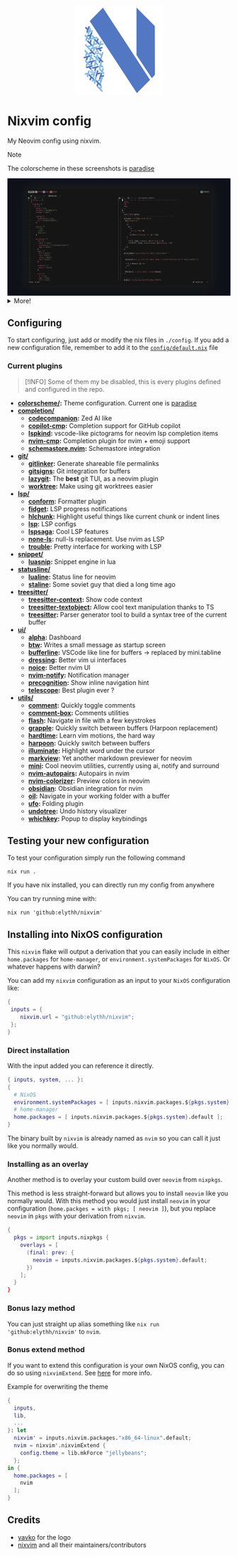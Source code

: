<div align="center">
    <img src="assets/neovim-flake-logo-work.svg" alt="neovim-flake Logo"  width="200">
</div>

# Nixvim config

My Neovim config using nixvim.

> [!NOTE]  
> The colorscheme in these screenshots is [paradise](https://github.com/paradise-theme/paradise)

<img src="assets/1.png" alt="nvim">

<details>
    <summary>More!</summary>
    <img src="assets/4.png" alt="nvim">
    <img src="assets/2.png" alt="nvim">
    <img src="assets/3.png" alt="nvim">
</details>

## Configuring

To start configuring, just add or modify the nix files in `./config`.
If you add a new configuration file, remember to add it to the
[`config/default.nix`](../config/default.nix) file

### Current plugins

> [!INFO]
> Some of them my be disabled, this is every plugins defined and configured in the repo.

- **[colorscheme/](../config/plug/colorscheme):** Theme configuration. Current one is [paradise](https://github.com/paradise-theme/paradise)
- **[completion/](../config/plug/completion)**
  - **[codecompanion](../config/plug/completion/codecompanion.nix):** Zed AI like
  - **[copilot-cmp](../config/plug/completion/copilot-cmp.nix):** Completion support for GitHub copilot
  - **[lspkind](../config/plug/completion/lspkind.nix):** vscode-like pictograms for neovim lsp completion items
  - **[nvim-cmp](../config/plug/completion/cmp.nix):** Completion plugin for nvim + emoji support
  - **[schemastore.nvim](../config/plug/completion/schemastore.nix):** Schemastore integration
- **[git/](../config/plug/git)**
  - **[gitlinker](../config/plug/git/gitlinker.nix):** Generate shareable file permalinks
  - **[gitsigns](../config/plug/git/gitsigns.nix):** Git integration for buffers
  - **[lazygit](../config/plug/git/lazygit.nix):** The **best** git TUI, as a neovim plugin
  - **[worktree](../config/plug/git/worktree.nix):** Make using git worktrees easier
- **[lsp/](../config/plug/lsp)**
  - **[conform](../config/plug/lsp/conform.nix):** Formatter plugin
  - **[fidget](../config/plug/lsp/fidget.nix):** LSP progress notifications
  - **[hlchunk](../config/plug/lsp/hlchunk.nix):** Highlight useful things like current chunk or indent lines
  - **[lsp](../config/plug/lsp/lsp.nix):** LSP configs
  - **[lspsaga](../config/plug/lsp/lspsaga.nix):** Cool LSP features
  - **[none-ls](../config/plug/lsp/none-ls.nix):** null-ls replacement. Use nvim as LSP
  - **[trouble](../config/plug/lsp/trouble.nix):** Pretty interface for working with LSP
- **[snippet/](../config/plug/snippet)**
  - **[luasnip](../config/plug/snippet/luasnip.nix):** Snippet engine in lua
- **[statusline/](../config/plug/statusline)**
  - **[lualine](../config/plug/statusline/lualine.nix):** Status line for neovim
  - **[staline](../config/plug/statusline/staline.nix):** Some soviet guy that died a long time ago
- **[treesitter/](../config/plug/treesitter)**
  - **[treesitter-context](../config/plug/treesitter/treesitter-context.nix):** Show code context
  - **[treesitter-textobject](../config/plug/treesitter/treesitter-textobject.nix):** Allow cool text manipulation thanks to TS
  - **[treesitter](../config/plug/treesitter/treesitter.nix):** Parser generator tool to build a syntax tree of the current buffer
- **[ui/](../config/plug/ui)**
  - **[alpha](../config/plug/ui/alpha.nix):** Dashboard
  - **[btw](../config/plug/ui/btw.nix):** Writes a small message as startup screen
  - **[bufferline](../config/plug/ui/bufferline.nix):** VSCode like line for buffers -> replaced by mini.tabline
  - **[dressing](../config/plug/ui/dressing.nix):** Better vim ui interfaces
  - **[noice](../config/plug/ui/noice.nix):** Better nvim UI
  - **[nvim-notify](../config/plug/ui/nvim-notify.nix):** Notification manager
  - **[precognition](../config/plug/ui/precognition.nix):** Show inline navigation hint
  - **[telescope](../config/plug/ui/telescope.nix):** Best plugin ever ?
- **[utils/](../config/plug/utils)**
  - **[comment](../config/plug/utils/comment.nix):** Quickly toggle comments
  - **[comment-box](../config/plug/utils/comment-box.nix):** Comments utilities
  - **[flash](../config/plug/utils/flash.nix):** Navigate in file with a few keystrokes
  - **[grapple](../config/plug/utils/grapple.nix):** Quickly switch between buffers (Harpoon replacement)
  - **[hardtime](../config/plug/utils/hardtime.nix):** Learn vim motions, the hard way
  - **[harpoon](../config/plug/utils/harpoon.nix):** Quickly switch between buffers
  - **[illuminate](../config/plug/utils/illuminate.nix):** Highlight word under the cursor
  - **[markview](../config/plug/utils/markview.nix):** Yet another markdown previewer for neovim
  - **[mini](../config/plug/utils/mini.nix):** Cool neovim utilities, currently using ai, notify and surround
  - **[nvim-autopairs](../config/plug/utils/nvim-autopairs.nix):** Autopairs in nvim
  - **[nvim-colorizer](../config/plug/utils/nvim-colorizer.nix):** Preview colors in neovim
  - **[obsidian](../config/plug/utils/obsidian.nix):** Obsidian integration for nvim
  - **[oil](../config/plug/utils/oil.nix):** Navigate in your working folder with a buffer
  - **[ufo](../config/plug/utils/ufo.nix):** Folding plugin
  - **[undotree](../config/plug/utils/undotree.nix):** Undo history visualizer
  - **[whichkey](../config/plug/utils/whichkey.nix):** Popup to display keybindings

## Testing your new configuration

To test your configuration simply run the following command

```
nix run .
```

If you have nix installed, you can directly run my config from anywhere

You can try running mine with:

```shell
nix run 'github:elythh/nixvim'
```

## Installing into NixOS configuration

This `nixvim` flake will output a derivation that you can easily include
in either `home.packages` for `home-manager`, or
`environment.systemPackages` for `NixOS`. Or whatever happens with darwin?

You can add my `nixvim` configuration as an input to your `NixOS` configuration like:

```nix
{
 inputs = {
    nixvim.url = "github:elythh/nixvim";
 };
}
```

### Direct installation

With the input added you can reference it directly.

```nix
{ inputs, system, ... }:
{
  # NixOS
  environment.systemPackages = [ inputs.nixvim.packages.${pkgs.system}.default ];
  # home-manager
  home.packages = [ inputs.nixvim.packages.${pkgs.system}.default ];
}
```

The binary built by `nixvim` is already named as `nvim` so you can call it just
like you normally would.

### Installing as an overlay

Another method is to overlay your custom build over `neovim` from `nixpkgs`.

This method is less straight-forward but allows you to install `neovim` like
you normally would. With this method you would just install `neovim` in your
configuration (`home.packges = with pkgs; [ neovim ]`), but you replace
`neovim` in `pkgs` with your derivation from `nixvim`.

```nix
{
  pkgs = import inputs.nixpkgs {
    overlays = [
      (final: prev: {
        neovim = inputs.nixvim.packages.${pkgs.system}.default;
      })
    ];
  }
}
```

### Bonus lazy method

You can just straight up alias something like `nix run
'github:elythh/nixvim'` to `nvim`.

### Bonus extend method

If you want to extend this configuration is your own NixOS config, you can do so using `nixvimExtend`. See [here](https://nix-community.github.io/nixvim/modules/standalone.html) for more info.

Example for overwriting the theme

```nix
{
  inputs,
  lib,
  ...
}: let
  nixvim' = inputs.nixvim.packages."x86_64-linux".default;
  nvim = nixvim'.nixvimExtend {
    config.theme = lib.mkForce "jellybeans";
  };
in {
  home.packages = [
    nvim
  ];
}
```

## Credits

- [yavko](https://github.com/yavko) for the logo
- [nixvim](https://github.com/nix-community/nixvim) and all their maintainers/contributors
